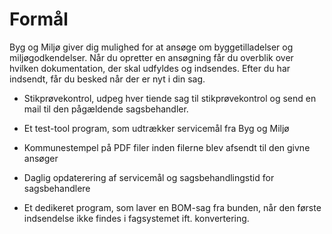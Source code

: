 # Formål

Byg og Miljø giver dig mulighed for at ansøge om byggetilladelser og miljøgodkendelser.
Når du opretter en ansøgning får du overblik over hvilken dokumentation, der skal
udfyldes og indsendes. Efter du har indsendt, får du besked når der er nyt i din sag.




- Stikprøvekontrol, udpeg hver tiende sag til stikprøvekontrol og send en mail til den pågældende sagsbehandler.

- Et test-tool program, som udtrækker servicemål fra Byg og Miljø

- Kommunestempel på PDF filer inden filerne blev afsendt til den givne ansøger

- Daglig opdaterering af servicemål og sagsbehandlingstid for sagsbehandlere

- Et dedikeret program, som laver en BOM-sag fra bunden, når den første indsendelse ikke findes i fagsystemet ift. konvertering.
